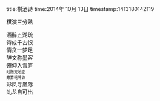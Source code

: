 title:棋酒诗
time:2014年 10月 13日
timestamp:1413180142119

棋演三分熟<wbr><div>酒醉五湖疏</div><div>诗成千古恨</div><div>情贪一梦足</div><div>辞文称墨客</div><div>俯仰入青庐</div><div><font size="1"   >时随天地变</font></div><div><font size="1"   >筹算乾坤诛</font></div><div>彩凤寻凰际</div><div>虬龙自可出</div>